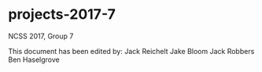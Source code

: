 # projects-2017-7
NCSS 2017, Group 7

This document has been edited by:
Jack Reichelt
Jake Bloom
Jack Robbers
Ben Haselgrove